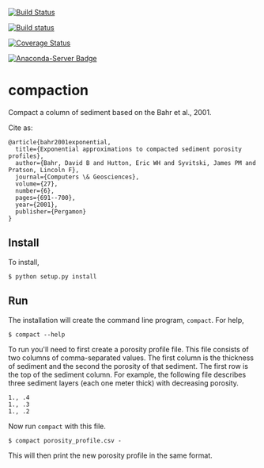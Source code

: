 [![Build
Status](https://travis-ci.org/mcflugen/compaction.svg?branch=master)](https://travis-ci.org/mcflugen/compaction)

[![Build status](https://ci.appveyor.com/api/projects/status/yle29j1hl6a8yu8p?svg=true)](https://ci.appveyor.com/project/mcflugen/compaction)

[![Coverage
Status](https://coveralls.io/repos/github/mcflugen/compaction/badge.svg?branch=mcflugen%2Fadd-unit-tests)](https://coveralls.io/github/mcflugen/compaction?branch=mcflugen%2Fadd-unit-tests)

[![Anaconda-Server
Badge](https://anaconda.org/csdms/compaction/badges/version.svg)](https://anaconda.org/csdms/compaction)
# compaction

Compact a column of sediment based on the Bahr et al., 2001.

Cite as:

    @article{bahr2001exponential,
      title={Exponential approximations to compacted sediment porosity profiles},
      author={Bahr, David B and Hutton, Eric WH and Syvitski, James PM and Pratson, Lincoln F},
      journal={Computers \& Geosciences},
      volume={27},
      number={6},
      pages={691--700},
      year={2001},
      publisher={Pergamon}
    }

## Install

To install,

    $ python setup.py install

## Run

The installation will create the command line program, ``compact``. For
help,

    $ compact --help

To run you'll need to first create a porosity profile file. This file
consists of two columns of comma-separated values. The first column
is the thickness of sediment and the second the porosity of that sediment.
The first row is the top of the sediment column. For example, the
following file describes three sediment layers (each one meter thick)
with decreasing porosity.

    1., .4
    1., .3
    1., .2

Now run ``compact`` with this file.

    $ compact porosity_profile.csv -

This will then print the new porosity profile in the same format.
